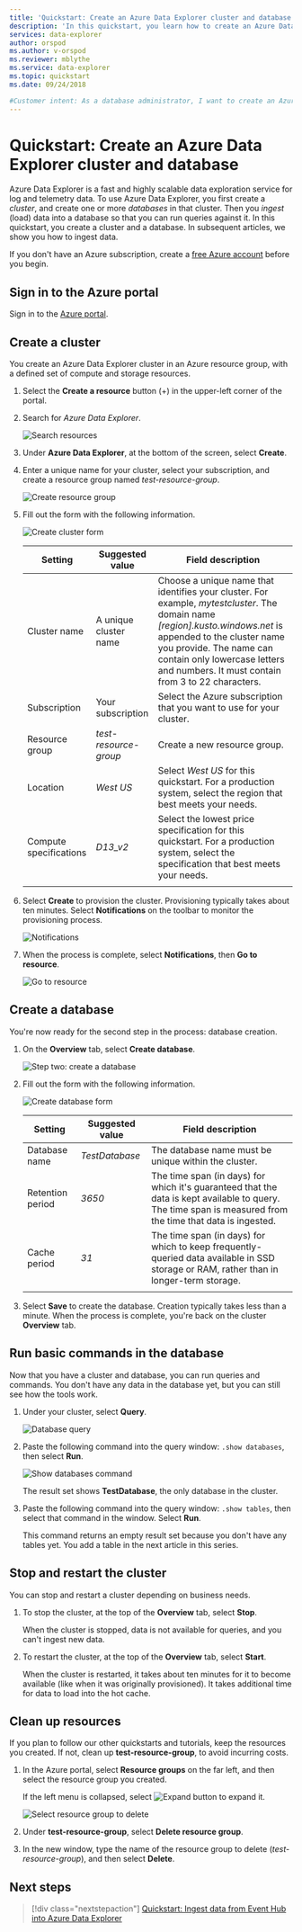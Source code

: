 ```yaml
---
title: 'Quickstart: Create an Azure Data Explorer cluster and database'
description: 'In this quickstart, you learn how to create an Azure Data Explorer cluster and database, and ingest (load) data.'
services: data-explorer
author: orspod
ms.author: v-orspod
ms.reviewer: mblythe
ms.service: data-explorer
ms.topic: quickstart
ms.date: 09/24/2018

#Customer intent: As a database administrator, I want to create an Azure Data Explorer cluster and database so that I can understand whether Azure Data Explorer is suitable for my analytics projects.
---
```


# Quickstart: Create an Azure Data Explorer cluster and database

Azure Data Explorer is a fast and highly scalable data exploration service for log and telemetry data. To use Azure Data Explorer, you first create a *cluster*, and create one or more *databases* in that cluster. Then you *ingest* (load) data into a database so that you can run queries against it. In this quickstart, you create a cluster and a database. In subsequent articles, we show you how to ingest data.

If you don't have an Azure subscription, create a [free Azure account](https://azure.microsoft.com/free/) before you begin.

## Sign in to the Azure portal

Sign in to the [Azure portal](https://portal.azure.com/).

## Create a cluster

You create an Azure Data Explorer cluster in an Azure resource group, with a defined set of compute and storage resources.

1. Select the **Create a resource** button (+) in the upper-left corner of the  portal.

1. Search for *Azure Data Explorer*.

   ![Search resources](media/create-cluster-database-portal/search-resources.png)

1. Under **Azure Data Explorer**, at the bottom of the screen, select **Create**.

1. Enter a unique name for your cluster, select your subscription, and create a resource group named *test-resource-group*.

    ![Create resource group](media/create-cluster-database-portal/create-resource-group.png)

1. Fill out the form with the following information.

   ![Create cluster form](media/create-cluster-database-portal/create-cluster-form.png)

    **Setting** | **Suggested value** | **Field description**
    |---|---|---|
    | Cluster name | A unique cluster name | Choose a unique name that identifies your cluster. For example, *mytestcluster*. The domain name *[region].kusto.windows.net* is appended to the cluster name you provide. The name can contain only lowercase letters and numbers. It must contain from 3 to 22 characters.
    | Subscription | Your subscription | Select the Azure subscription that you want to use for your cluster.|
    | Resource group | *test-resource-group* | Create a new resource group. |
    | Location | *West US* | Select *West US* for this quickstart. For a production system, select the region that best meets your needs.
    | Compute specifications | *D13_v2* | Select the lowest price specification for this quickstart. For a production system, select the specification that best meets your needs.
    | | |

1. Select **Create** to provision the cluster. Provisioning typically takes about ten minutes. Select **Notifications** on the toolbar to monitor the provisioning process.

    ![Notifications](media/create-cluster-database-portal/notifications.png)

1. When the process is complete, select **Notifications**, then **Go to resource**.

    ![Go to resource](media/create-cluster-database-portal/notification-resource.png)

## Create a database

You're now ready for the second step in the process: database creation.

1. On the **Overview** tab, select **Create database**.

    ![Step two: create a database](media/create-cluster-database-portal/database-creation.png)

1. Fill out the form with the following information.

    ![Create database form](media/create-cluster-database-portal/create-database.png)

    **Setting** | **Suggested value** | **Field description**
    |---|---|---|
    | Database name | *TestDatabase* | The database name must be unique within the cluster.
    | Retention period | *3650* | The time span (in days) for which it's guaranteed that the data is kept available to query. The time span is measured from the time that data is ingested.
    | Cache period | *31* | The time span (in days) for which to keep frequently-queried data available in SSD storage or RAM, rather than in longer-term storage.
    | | | |

1. Select **Save** to create the database. Creation typically takes less than a minute. When the process is complete, you're back on the cluster **Overview** tab.

## Run basic commands in the database

Now that you have a cluster and database, you can run queries and commands. You don't have any data in the database yet, but you can still see how the tools work.

1. Under your cluster, select **Query**.

    ![Database query](media/create-cluster-database-portal/query-database.png)

1. Paste the following command into the query window: `.show databases`, then select **Run**.

    ![Show databases command](media/create-cluster-database-portal/show-databases.png)

    The result set shows **TestDatabase**, the only database in the cluster.

1. Paste the following command into the query window: `.show tables`, then select that command in the window. Select **Run**.

    This command returns an empty result set because you don't have any tables yet. You add a table in the next article in this series.

## Stop and restart the cluster

You can stop and restart a cluster depending on business needs.

1. To stop the cluster, at the top of the **Overview** tab, select **Stop**.

    When the cluster is stopped, data is not available for queries, and you can't ingest new data.

1. To restart the cluster, at the top of the **Overview** tab, select **Start**.

    When the cluster is restarted, it takes about ten minutes for it to become available (like when it was originally provisioned). It takes additional time for data to load into the hot cache.  

## Clean up resources

If you plan to follow our other quickstarts and tutorials, keep the resources you created. If not, clean up **test-resource-group**, to avoid incurring costs.

1. In the Azure portal, select **Resource groups** on the far left, and then select the resource group you created.  

    If the left menu is collapsed, select ![Expand button](media/create-cluster-database-portal/expand.png) to expand it.

   ![Select resource group to delete](media/create-cluster-database-portal/delete-resources-select.png)

1. Under **test-resource-group**, select **Delete resource group**.

1. In the new window, type the name of the resource group to delete (*test-resource-group*), and then select **Delete**.

## Next steps

> [!div class="nextstepaction"]
> [Quickstart: Ingest data from Event Hub into Azure Data Explorer](ingest-data-event-hub.md)


